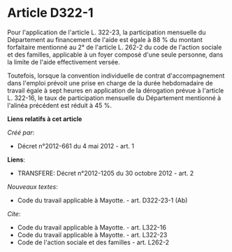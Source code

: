# Article D322-1

Pour l'application de l'article L. 322-23, la participation mensuelle du Département au financement de l'aide est égale à 88
% du montant forfaitaire mentionné au 2° de l'article L. 262-2 du code de l'action sociale et des familles, applicable à un
foyer composé d'une seule personne, dans la limite de l'aide effectivement versée. 

Toutefois, lorsque la convention individuelle de contrat d'accompagnement dans l'emploi prévoit une prise en charge de la
durée hebdomadaire de travail égale à sept heures en application de la dérogation prévue à l'article L. 322-16, le taux de
participation mensuelle du Département mentionné à l'alinéa précédent est réduit à 45 %.

**Liens relatifs à cet article**

_Créé par_:

  - Décret n°2012-661 du 4 mai 2012 - art. 1

**Liens**:

  - TRANSFERE: Décret n°2012-1205 du 30 octobre 2012 - art. 2

_Nouveaux textes_:

  - Code du travail applicable à Mayotte. - art. D322-23-1 (Ab)

_Cite_:

  - Code du travail applicable à Mayotte. - art. L322-16
  - Code du travail applicable à Mayotte. - art. L322-23
  - Code de l'action sociale et des familles - art. L262-2
